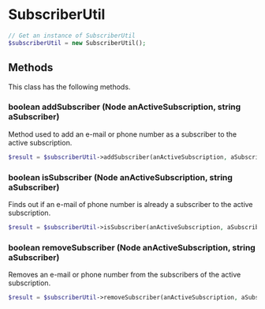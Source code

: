 # SubscriberUtil

```php
// Get an instance of SubscriberUtil
$subscriberUtil = new SubscriberUtil();
```


## Methods
This class has the following methods.


### boolean addSubscriber (Node anActiveSubscription, string aSubscriber)
Method used to add an e-mail or phone number as a subscriber to the active subscription.

```php
$result = $subscriberUtil->addSubscriber(anActiveSubscription, aSubscriber);
```


### boolean isSubscriber (Node anActiveSubscription, string aSubscriber)
Finds out if an e-mail of phone number is already a subscriber to the active subscription.

```php
$result = $subscriberUtil->isSubscriber(anActiveSubscription, aSubscriber);
```


### boolean removeSubscriber (Node anActiveSubscription, string aSubscriber)
Removes an e-mail or phone number from the subscribers of the active subscription.

```php
$result = $subscriberUtil->removeSubscriber(anActiveSubscription, aSubscriber);
```

